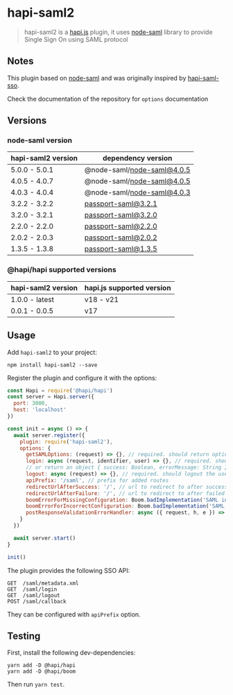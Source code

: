 # hapi-saml2

> hapi-saml2 is a [hapi.js](https://hapijs.com/) plugin, it uses [node-saml](https://github.com/node-saml/node-saml) library to provide Single Sign On using SAML protocol


## Notes

This plugin based on [node-saml](https://github.com/node-saml/node-saml) and was originally inspired by [hapi-saml-sso](https://www.npmjs.com/package/hapi-saml-sso).

Check the documentation of the repository for `options` documentation

## Versions

### node-saml version

| hapi-saml2 version | dependency version         |
|--------------------|----------------------------|
| 5.0.0 - 5.0.1      | @node-saml/node-saml@4.0.5 |
| 4.0.5 - 4.0.7      | @node-saml/node-saml@4.0.5 |
| 4.0.3 - 4.0.4      | @node-saml/node-saml@4.0.3 |
| 3.2.2 - 3.2.2      | passport-saml@3.2.1        |
| 3.2.0 - 3.2.1      | passport-saml@3.2.0        |
| 2.2.0 - 2.2.0      | passport-saml@2.2.0        |
| 2.0.2 - 2.0.3      | passport-saml@2.0.2        |
| 1.3.5 - 1.3.8      | passport-saml@1.3.5        |

### @hapi/hapi supported versions

| hapi-saml2 version | hapi.js supported version |
|----|---------------------------|
| 1.0.0 - latest | v18 - v21                 |
| 0.0.1 - 0.0.5 | v17                       |

## Usage

Add `hapi-saml2` to your project:

```
npm install hapi-saml2 --save
```

Register the plugin and configure it with the options:

```javascript
const Hapi = require('@hapi/hapi')
const server = Hapi.server({
  port: 3000,
  host: 'localhost'
})

const init = async () => {
  await server.register({
    plugin: require('hapi-saml2'),
    options: {
      getSAMLOptions: (request) => {}, // required. should return options for `node-saml`
      login: async (request, identifier, user) => {}, // required. should return true if user is authenticated and authenticate user based on identifier (Profile.nameID is used), 
      // or return an object { success: Boolean, errorMessage: String } to sent an error message to postResponseValidationErrorHandler(if implemented)
      logout: async (request) => {}, // required. should logout the user on the app
      apiPrefix: '/saml', // prefix for added routes
      redirectUrlAfterSuccess: '/', // url to redirect to after successful login
      redirectUrlAfterFailure: '/', // url to redirect to after failed login
      boomErrorForMissingConfiguration: Boom.badImplementation('SAML instance is not configured'), // Boom error to throw on missing configuration error
      boomErrorForIncorrectConfiguration: Boom.badImplementation('SAML configuration is incorrect'), // Boom error to throw on incorrect configuration error
      postResponseValidationErrorHandler: async ({ request, h, e }) => { return h.redirect('/errorPage') } // function to handle Post Response validation errors
    }
  })

  await server.start()
}

init()
```

The plugin provides the following SSO API:
```
GET  /saml/metadata.xml
GET  /saml/login
GET  /saml/logout
POST /saml/callback
```

They can be configured with `apiPrefix` option.

## Testing

First, install the following dev-dependencies:
```
yarn add -D @hapi/hapi
yarn add -D @hapi/boom
```

Then run `yarn test`. 
